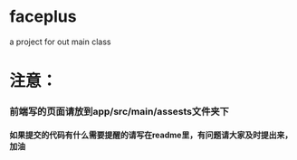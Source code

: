 # faceplus
a project for out main class




# 注意： #
### 前端写的页面请放到app/src/main/assests文件夹下
#### 如果提交的代码有什么需要提醒的请写在readme里，有问题请大家及时提出来，加油 ####
